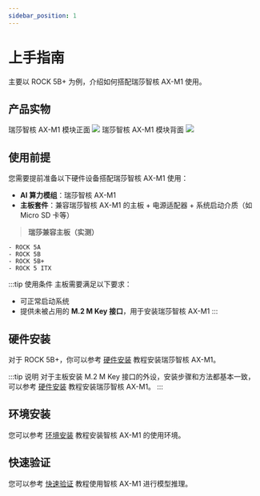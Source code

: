 ```yaml
---
sidebar_position: 1
---
```


# 上手指南

主要以 ROCK 5B+ 为例，介绍如何搭配瑞莎智核 AX-M1 使用。

## 产品实物

<div style={{textAlign: 'center'}}>
   瑞莎智核 AX-M1 模块正面
   <img src="/img/aicore-ax-m1/aicore_ax_m1_top.webp" style={{width: '60%', maxWidth: '800px'}} />
   瑞莎智核 AX-M1 模块背面
    <img src="/img/aicore-ax-m1/aicore_ax_m1_bottom.webp" style={{width: '60%', maxWidth: '800px'}} />
</div>

## 使用前提

您需要提前准备以下硬件设备搭配瑞莎智核 AX-M1 使用：

- **AI 算力模组**：瑞莎智核 AX-M1
- **主板套件**：兼容瑞莎智核 AX-M1 的主板 + 电源适配器 + 系统启动介质（如 Micro SD 卡等）

> **瑞莎兼容主板（实测）**

```
- ROCK 5A
- ROCK 5B
- ROCK 5B+
- ROCK 5 ITX
```

:::tip 使用条件
主板需要满足以下要求：

- 可正常启动系统
- 提供未被占用的 **M.2 M Key 接口**，用于安装瑞莎智核 AX-M1
  :::

## 硬件安装

对于 ROCK 5B+，你可以参考 [硬件安装](/aicore/ax-m1/getting-started/hardware_install) 教程安装瑞莎智核 AX-M1。

:::tip 说明
对于主板安装 M.2 M Key 接口的外设，安装步骤和方法都基本一致，可以参考 [硬件安装](/aicore/ax-m1/getting-started/hardware_install) 教程安装瑞莎智核 AX-M1。
:::

## 环境安装

您可以参考 [环境安装](/aicore/ax-m1/getting-started/env_install) 教程安装智核 AX-M1 的使用环境。

## 快速验证

您可以参考 [快速验证](/aicore/ax-m1/getting-started/quick_example) 教程使用智核 AX-M1 进行模型推理。
